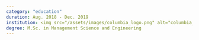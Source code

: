 ```yaml
---
category: "education"
duration: Aug. 2018 - Dec. 2019
institution: <img src="/assets/images/columbia_logo.png" alt="columbia_logo" style="width:50%;">
degree: M.Sc. in Management Science and Engineering
---
```

